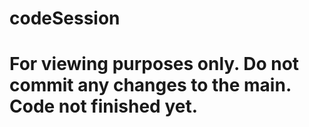 # codeSession
# For viewing purposes only. Do not commit any changes to the main. Code not finished yet.
